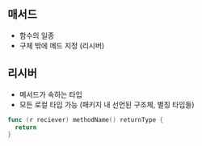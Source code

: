 ## 매서드
- 함수의 일종
- 구체 밖에 메드 지정 (리시버)

## 리시버
- 메서드가 속하는 타입
- 모든 로컬 타입 가능 (패키지 내 선언된 구조체, 별칭 타입들)
```go
func (r reciever) methodName() returnType {
  return
}
```